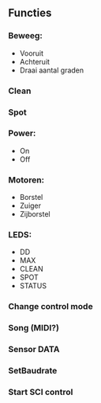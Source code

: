 ## Functies

### Beweeg: 
-	Vooruit
-	Achteruit
-	Draai aantal graden

### Clean

### Spot


### Power:
- On
- Off

### Motoren:
- Borstel
- Zuiger
- Zijborstel

### LEDS:
- DD
- MAX
- CLEAN
- SPOT
- STATUS

### Change control mode

### Song (MIDI?)

### Sensor DATA

### SetBaudrate

### Start SCI control





	